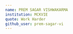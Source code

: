```yaml
---
name: PREM SAGAR VISHWAKARMA
institution: MCKVIE
quote: Work Harder
github_user: prem-sagar-vi
---
```


